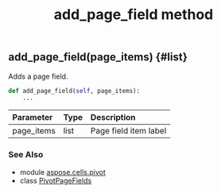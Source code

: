﻿---
title: add_page_field method
second_title: Aspose.Cells for Python via .NET API References
description: 
type: docs
weight: 30
url: /aspose.cells.pivot/pivotpagefields/add_page_field/
is_root: false
---

## add_page_field(page_items) {#list}

Adds a page field.



```python
def add_page_field(self, page_items):
    ...
```


| Parameter | Type | Description |
| :- | :- | :- |
| page_items | list | Page field item label |



### See Also
* module [aspose.cells.pivot](../../)
* class [PivotPageFields](/cells/python-net/aspose.cells.pivot/pivotpagefields)
